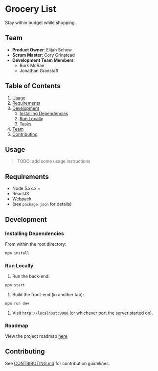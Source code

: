 # Grocery List

Stay within budget while shopping.

## Team

  - __Product Owner__: Elijah Schow
  - __Scrum Master__: Cory Grinstead
  - __Development Team Members__:
    - Burk McRae
    - Jonathan Granstaff

## Table of Contents

1. [Usage](#Usage)
1. [Requirements](#requirements)
1. [Development](#development)
    1. [Installing Dependencies](#installing-dependencies)
    1. [Run Locally](#run-locally)
    1. [Tasks](#tasks)
1. [Team](#team)
1. [Contributing](#contributing)

## Usage

> TODO: add some usage instructions

## Requirements

- Node 5.xx.x +
- ReactJS
- Webpack
- (see `package.json` for details)

## Development

### Installing Dependencies

From within the root directory:

```sh
npm install
```

### Run Locally

1. Run the back-end:

```sh
npm start
```

1. Build the front-end (in another tab):

```sh
npm run dev
```

1. Visit `http://localhost:8080` (or whichever port the server started on).

### Roadmap

View the project roadmap [here](https://github.com/EliJoBurCo/greenfield/issues)


## Contributing

See [CONTRIBUTING.md](https://github.com/unexpected-lion/ourglass/blob/master/contributing.md) for contribution guidelines.
